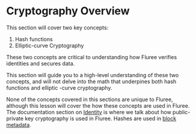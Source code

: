 # Cryptography Overview

This section will cover two key concepts:

1. Hash functions
2. Elliptic-curve Cryptography

These two concepts are critical to understanding how Fluree verifies identities and secures data.

This section will guide you to a high-level understanding of these two concepts, and will not delve into the math that underpines both hash functions and elliptic -curve cryptography.

None of the concepts covered in this sections are unique to Fluree, although this lesson will cover the how these concepts are used in Fluree. The documentation section on [Identity](/concepts/identity/auth_records.md#generating_keys) is where we talk about how public-private key cryptography is used in Fluree. Hashes are used in [block metadata](/overview/schema/metadata.md).
